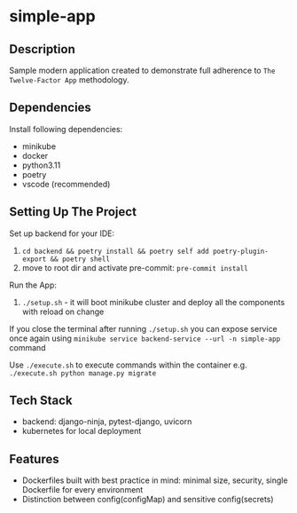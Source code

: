 # simple-app

## Description

Sample modern application created to demonstrate full adherence to `The Twelve-Factor App` methodology.

## Dependencies

Install following dependencies:

- minikube
- docker
- python3.11
- poetry
- vscode (recommended)

## Setting Up The Project

Set up backend for your IDE:

1. `cd backend && poetry install && poetry self add poetry-plugin-export && poetry shell`
2. move to root dir and activate pre-commit: `pre-commit install`

Run the App:

1. `./setup.sh` - it will boot minikube cluster and deploy all the components with reload on change

If you close the terminal after running `./setup.sh` you can expose service once again using `minikube service backend-service --url -n simple-app` command

Use `./execute.sh` to execute commands within the container e.g. `./execute.sh python manage.py migrate`

## Tech Stack

- backend: django-ninja, pytest-django, uvicorn
- kubernetes for local deployment

## Features

- Dockerfiles built with best practice in mind: minimal size, security, single Dockerfile for every environment
- Distinction between config(configMap) and sensitive config(secrets)
